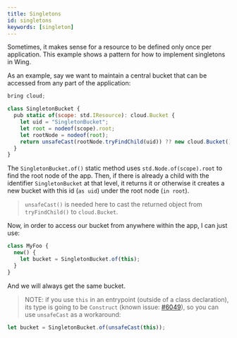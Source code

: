 ```yaml
---
title: Singletons
id: singletons
keywords: [singleton]
---
```


Sometimes, it makes sense for a resource to be defined only once per application. This example shows
a pattern for how to implement singletons in Wing.

As an example, say we want to maintain a central bucket that can be accessed from any part of the
application:

```js playground
bring cloud;

class SingletonBucket {
  pub static of(scope: std.IResource): cloud.Bucket {
    let uid = "SingletonBucket";
    let root = nodeof(scope).root;
    let rootNode = nodeof(root);
    return unsafeCast(rootNode.tryFindChild(uid)) ?? new cloud.Bucket() as uid in root;
  }
}
```

The `SingletonBucket.of()` static method uses `std.Node.of(scope).root` to find the root node of the app.
Then, if there is already a child with the identifier `SingletonBucket` at that level, it returns
it or otherwise it creates a new bucket with this id (`as uid`) under the root node (`in root`).

> `unsafeCast()` is needed here to cast the returned object from `tryFindChild()` to `cloud.Bucket`.

Now, in order to access our bucket from anywhere within the app, I can just use:

```js
class MyFoo {
  new() {
    let bucket = SingletonBucket.of(this);
  }
}
```

And we will always get the same bucket.

> NOTE: if you use `this` in an entrypoint (outside of a class declaration), its type is going to be `Construct`
> (known issue: [#6049](https://github.com/winglang/wing/issues/6049)), so you can use `unsafeCast` as a workaround:

```js
let bucket = SingletonBucket.of(unsafeCast(this));
```

